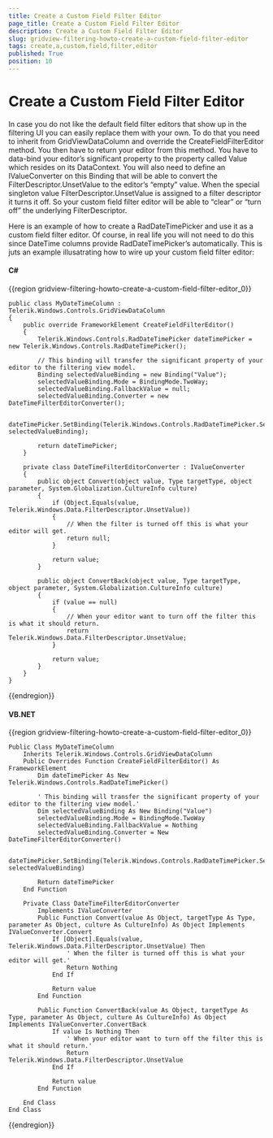 ```yaml
---
title: Create a Custom Field Filter Editor
page_title: Create a Custom Field Filter Editor
description: Create a Custom Field Filter Editor
slug: gridview-filtering-howto-create-a-custom-field-filter-editor
tags: create,a,custom,field,filter,editor
published: True
position: 10
---
```


# Create a Custom Field Filter Editor


In case you do not like the default field filter editors that show up in the filtering UI you can easily replace them with your own. To do that you need to inherit from GridViewDataColumn and override the CreateFieldFilterEditor method. You then have to return your editor from this method. You have to data-bind your editor’s significant property to the property called Value which resides on its DataContext. You will also need to define an IValueConverter on this Binding that will be able to convert the FilterDescriptor.UnsetValue to the editor’s “empty” value. When the special singleton value FilterDescriptor.UnsetValue is assigned to a filter descriptor it turns it off. So your custom field filter editor will be able to “clear” or “turn off” the underlying FilterDescriptor.

Here is an example of how to create a RadDateTimePicker and use it as a custom field filter editor. Of course, in real life you will not need to do this since DateTime columns provide RadDateTimePicker’s automatically. This is juts an example illusatrating how to wire up your custom field filter editor:

#### __C#__

{{region gridview-filtering-howto-create-a-custom-field-filter-editor_0}}

	public class MyDateTimeColumn : Telerik.Windows.Controls.GridViewDataColumn
	{
		public override FrameworkElement CreateFieldFilterEditor()
		{
			Telerik.Windows.Controls.RadDateTimePicker dateTimePicker = new Telerik.Windows.Controls.RadDateTimePicker();
	
			// This binding will transfer the significant property of your editor to the filtering view model.
			Binding selectedValueBinding = new Binding("Value");
			selectedValueBinding.Mode = BindingMode.TwoWay;
			selectedValueBinding.FallbackValue = null;
			selectedValueBinding.Converter = new DateTimeFilterEditorConverter();
			
			dateTimePicker.SetBinding(Telerik.Windows.Controls.RadDateTimePicker.SelectedValueProperty, selectedValueBinding);
	
			return dateTimePicker;
		}
	
		private class DateTimeFilterEditorConverter : IValueConverter
		{
			public object Convert(object value, Type targetType, object parameter, System.Globalization.CultureInfo culture)
			{
				if (Object.Equals(value, Telerik.Windows.Data.FilterDescriptor.UnsetValue))
				{
					// When the filter is turned off this is what your editor will get.
					return null;
				}
	
				return value;
			}
	
			public object ConvertBack(object value, Type targetType, object parameter, System.Globalization.CultureInfo culture)
			{
				if (value == null)
				{
					// When your editor want to turn off the filter this is what it should return.
					return Telerik.Windows.Data.FilterDescriptor.UnsetValue;
				}
	
				return value;
			}
		}
	}
{{endregion}}


#### __VB.NET__

{{region gridview-filtering-howto-create-a-custom-field-filter-editor_0}}

	Public Class MyDateTimeColumn
		Inherits Telerik.Windows.Controls.GridViewDataColumn
		Public Overrides Function CreateFieldFilterEditor() As FrameworkElement
			Dim dateTimePicker As New Telerik.Windows.Controls.RadDateTimePicker()
	
			' This binding will transfer the significant property of your editor to the filtering view model.'
			Dim selectedValueBinding As New Binding("Value")
			selectedValueBinding.Mode = BindingMode.TwoWay
			selectedValueBinding.FallbackValue = Nothing
			selectedValueBinding.Converter = New DateTimeFilterEditorConverter()
	
			dateTimePicker.SetBinding(Telerik.Windows.Controls.RadDateTimePicker.SelectedValueProperty, selectedValueBinding)
	
			Return dateTimePicker
		End Function
	
		Private Class DateTimeFilterEditorConverter
			Implements IValueConverter
			Public Function Convert(value As Object, targetType As Type, parameter As Object, culture As CultureInfo) As Object Implements IValueConverter.Convert
				If [Object].Equals(value, Telerik.Windows.Data.FilterDescriptor.UnsetValue) Then
					' When the filter is turned off this is what your editor will get.'
					Return Nothing
				End If
	
				Return value
			End Function
	
			Public Function ConvertBack(value As Object, targetType As Type, parameter As Object, culture As CultureInfo) As Object Implements IValueConverter.ConvertBack
				If value Is Nothing Then
					' When your editor want to turn off the filter this is what it should return.'
					Return Telerik.Windows.Data.FilterDescriptor.UnsetValue
				End If
	
				Return value
			End Function
	
		End Class
	End Class
{{endregion}}
